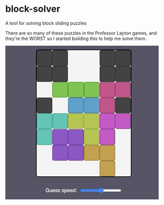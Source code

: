 # block-solver
A tool for solving block sliding puzzles

There are so many of these puzzles in the Professor Layton games, and they're the WORST so I started building this to help me solve them.

![Example block sliding gif](promo/random.gif)
